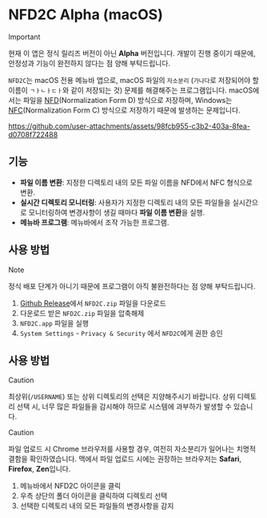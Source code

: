 # NFD2C Alpha (macOS)

> [!IMPORTANT]
> 현재 이 앱은 정식 릴리즈 버전이 아닌 **Alpha** 버전입니다.
> 개발이 진행 중이기 때문에, 안정성과 기능이 완전하지 않다는 점 양해 부탁드립니다.

`NFD2C`는 macOS 전용 메뉴바 앱으로, macOS 파일의 `자소분리` (`가나다`로 저장되어야 할 이름이 `ㄱㅏㄴㅏㄷㅏ`와 같이 저장되는 것) 문제를 해결해주는 프로그램입니다.
macOS에서는 파일을 [NFD](https://en.wikipedia.org/wiki/Unicode_equivalence#Normal_forms)(Normalization Form D) 방식으로 저장하며,
Windows는 [NFC](https://en.wikipedia.org/wiki/Unicode_equivalence#Normal_forms)(Normalization Form C) 방식으로 저장하기 때문에 발생하는 문제입니다.

https://github.com/user-attachments/assets/98fcb955-c3b2-403a-8fea-d0708f722488

## 기능

- **파일 이름 변환**: 지정한 디렉토리 내의 모든 파일 이름을 NFD에서 NFC 형식으로 변환.
- **실시간 디렉토리 모니터링**: 사용자가 지정한 디렉토리 내의 모든 파일들을 실시간으로 모니터링하여 변경사항이 생길 때마다 **파일 이름 변환**을 실행.
- **메뉴바 프로그램**: 메뉴바에서 조작 가능한 프로그램.

## 사용 방법

> [!NOTE]
> 정식 배포 단계가 아니기 때문에 프로그램이 아직 불완전하다는 점 양해 부탁드립니다.

1. [Github Release](https://github.com/3seoksw/NFD2C-macOS/releases/tag/v0.1.0-alpha)에서 `NFD2C.zip` 파일을 다운로드
2. 다운로드 받은 `NFD2C.zip` 파일을 압축해제
3. `NFD2C.app` 파일을 실행
4. `System Settings` - `Privacy & Security` 에서 `NFD2C`에게 권한 승인

## 사용 방법

> [!CAUTION]
> 최상위(`/USERNAME`) 또는 상위 디렉토리의 선택은 지양해주시기 바랍니다.
> 상위 디렉토리 선택 시, 너무 많은 파일들을 감시해야 하므로 시스템에 과부하가 발생할 수 있습니다.

> [!CAUTION]
> 파일 업로드 시 Chrome 브라우저를 사용할 경우, 여전히 자소분리가 일어나는 치명적 결함을 확인하였습니다.
> 맥에서 파일 업로드 시에는 권장하는 브라우저는 **Safari**, **Firefox**, **Zen**입니다.

1. 메뉴바에서 NFD2C 아이콘을 클릭
2. 우측 상단의 폴더 아이콘을 클릭하여 디렉토리 선택
3. 선택한 디렉토리 내의 모든 파일들의 변경사항을 감지
